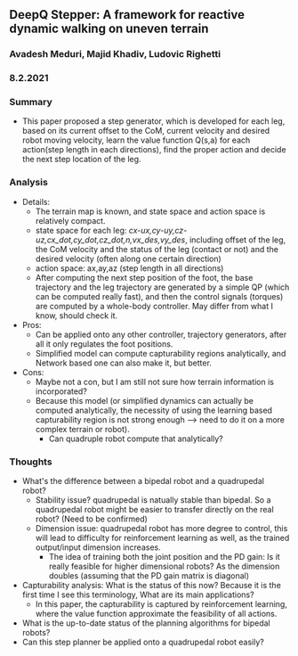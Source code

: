 #

## DeepQ  Stepper:  A  framework  for  reactive  dynamic  walking  on  uneven terrain

### Avadesh Meduri, Majid Khadiv, Ludovic Righetti

### 8.2.2021

### Summary

- This paper proposed a step generator, which is developed for each leg, based on its current offset to the CoM, current velocity and desired robot moving velocity, learn the value function Q(s,a) for each action(step length in each directions), find the proper action and decide the next step location of the leg.

### Analysis

- Details:
  - The terrain map is known, and state space and action space is relatively compact.
  - state space for each leg: *cx-ux,cy-uy,cz-uz,cx_dot,cy_dot,cz_dot,n,vx_des,vy_des*, including offset of the leg, the CoM velocity and the status of the leg (contact or not) and the desired velocity (often along one certain direction)
  - action space: ax,ay,az (step length in all directions)
  - After computing the next step position of the foot, the base trajectory and the leg trajectory are generated by a simple QP (which can be computed really fast), and then the control signals (torques) are computed by a whole-body controller. May differ from what I know, should check it.
- Pros:
  - Can be applied onto any other controller, trajectory generators, after all it only regulates the foot positions.
  - Simplified model can compute capturability regions analytically, and Network based one can also make it, but better.
- Cons:
  - Maybe not a con, but I am still not sure how terrain information is incorporated?
  - Because this model (or simplified dynamics can actually be computed analytically, the necessity of using the learning based capturability region is not strong enough --> need to do it on a more complex terrain or robot).
    - Can quadruple robot compute that analytically?

### Thoughts

- What's the difference between a bipedal robot and a quadrupedal robot?
  - Stability issue? quadrupedal is natually stable than bipedal. So a quadrupedal robot might be easier to transfer directly on the real robot?  (Need to be confirmed)
  - Dimension issue: quadrupedal robot has more degree to control, this will lead to difficulty for reinforcement learning as well, as the trained output/input dimension increases.
    - The idea of training both the joint position and the PD gain: Is it really feasible for higher dimensional robots? As the dimension doubles (assuming that the PD gain matrix is diagonal)
- Capturability analysis: What is the status of this now? Because it is the first time I see this terminology, What are its main applications?
    - In this paper, the capturability is captured by reinforcement learning, where the value function approximate the feasibility of all actions.
- What is the up-to-date status of the planning algorithms for bipedal robots?
- Can this step planner be applied onto a quadrupedal robot easily? 